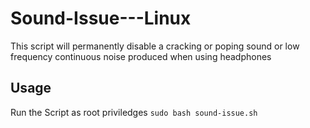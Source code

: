 # Sound-Issue---Linux
This script will permanently disable a cracking or poping sound or low frequency continuous noise produced when using headphones
## Usage
Run the Script as root priviledges
`sudo bash sound-issue.sh`
